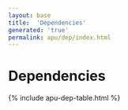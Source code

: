 ```yaml
---
layout: base
title:  'Dependencies'
generated: 'true'
permalink: apu/dep/index.html
---
```


# Dependencies

{% include apu-dep-table.html %}
